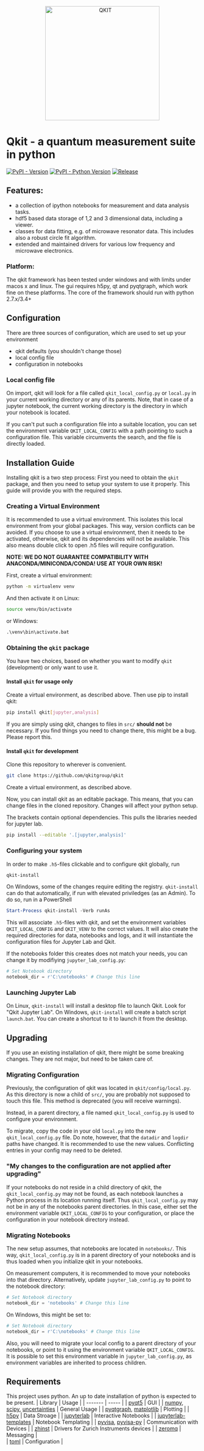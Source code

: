 <p align="center">
  <img src="./images/Qkit_Logo.png" alt="QKIT" width="300">
</p>


# Qkit - a quantum measurement suite in python

[![PyPI - Version](https://img.shields.io/pypi/v/qkit.svg)](https://pypi.org/project/qkit)
[![PyPI - Python Version](https://img.shields.io/pypi/pyversions/qkit.svg)](https://pypi.org/project/qkit)
[![Release](https://github.com/qkitgroup/qkit/actions/workflows/release.yml/badge.svg)](https://github.com/qkitgroup/qkit/actions/workflows/release.yml)

## Features:
  * a collection of ipython notebooks for measurement and data analysis tasks.
  * hdf5 based data storage of 1,2 and 3 dimensional data, including a viewer.
  * classes for data fitting, e.g. of microwave resonator data. This includes also a robust circle fit algorithm.
  * extended and maintained drivers for various low frequency and microwave electronics.

### Platform:
  The qkit framework has been tested under windows and with limits under macos x and linux. 
  The gui requires h5py, qt and pyqtgraph, which work fine on these platforms. 
  The core of the framework should run with python 2.7.x/3.4+

## Configuration
There are three sources of configuration, which are used to set up your environment
- qkit defaults (you shouldn't change those)
- local config file
- configuration in notebooks

### Local config file
On import, qkit will look for a file called `qkit_local_config.py` or `local.py` in your current working directory or any of its parents. Note, that in case of a jupyter notebook, the current working directory is the directory in which your notebook is located.

If you can't put such a configuration file into a suitable location, you can set the environment variable `QKIT_LOCAL_CONFIG` with a path pointing to such a configuration file. This variable circumvents the search, and the file is directly loaded.

## Installation Guide
Installing qkit is a two step process: First you need to obtain the `qkit` package, and then you need to setup your system to use it properly. This guide will provide you with the required steps.

### Creating a Virtual Environment
It is recommended to use a virtual environment. This isolates this local environment from your global packages. This way, version conflicts can be avoided. If you choose to use a virtual environment, then it needs to be activated, otherwise, qkit and its dependencies will not be available. This also means double click to open .h5 files will require configuration.

**NOTE: WE DO NOT GUARANTEE COMPATIBILITY WITH ANACONDA/MINICONDA/CONDA! USE AT YOUR OWN RISK!**

 First, create a virtual environment:
```bash
python -m virtualenv venv
```
And then activate it on Linux:
```bash
source venv/bin/activate
```
or Windows:
```bat
.\venv\bin\activate.bat
```


### Obtaining the `qkit` package
You have two choices, based on whether you want to modify `qkit` (development) or only want to use it.

#### Install `qkit` for usage only
Create a virtual environment, as described above. Then use pip to install qkit:

```bash
pip install qkit[jupyter,analysis]
```

If you are simply using qkit, changes to files in `src/` **should not** be necessary. If you find things you need to change there, this might be a bug. Please report this.

#### Install `qkit` for development
Clone this repository to wherever is convenient.
```bash
git clone https://github.com/qkitgroup/qkit
```

Create a virtual environment, as described above.

Now, you can install qkit as an editable package. This means, that you can change files in the cloned repository. Changes will affect your python setup.

The brackets contain optional dependencies. This pulls the libraries needed for jupyter lab.

```bash
pip install --editable '.[jupyter,analysis]'
```
### Configuring your system
In order to make `.h5`-files clickable and to configure qkit globally, run

```bash
qkit-install
```

On Windows, some of the changes require editing the registry. `qkit-install` can do that automatically, if run with elevated priviledges (as an Admin). To do so, run in a PowerShell
```ps1
Start-Process qkit-install -Verb runAs
```

This will associate `.h5`-files with qkit, and set the environment variables `QKIT_LOCAL_CONFIG` and `QKIT_VENV` to the correct values. It will also
create the required directories for data, notebooks and logs, and it will instantiate the configuration files for Jupyter Lab and Qkit.

If the notebooks folder this creates does not match your needs, you can change it by modifiying `jupyter_lab_config.py`:
```python 
# Set Notebook directory
notebook_dir = r'C:\notebooks' # Change this line
```

### Launching Jupyter Lab
On Linux, `qkit-install` will install a desktop file to launch Qkit. Look for "Qkit Jupyter Lab".
On Windows, `qkit-install` will create a batch script `launch.bat`. You can create a shortcut to it to launch it from the desktop.

## Upgrading
If you use an existing installation of qkit, there might be some breaking changes. They are not major, but need to be taken care of.
### Migrating Configuration
Previously, the configuration of qkit was located in `qkit/config/local.py`. As this directory is now a child of `src/`, you are probably not supposed to touch this file. This method is deprecated (you will receive warnings).

Instead, in a parent directory, a file named `qkit_local_config.py` is used to configure your environment.

To migrate, copy the code in your old `local.py` into the new `qkit_local_config.py` file. Do note, however, that the `datadir` and `logdir` paths have changed. It is recommended to use the new values. Conflicting entries in your config may need to be deleted.

### "My changes to the configuration are not applied after upgrading"
If your notebooks do not reside in a child directory of qkit, the `qkit_local_config.py` may not be found, as each notebook launches a Python process in its location running itself. Thus `qkit_local_config.py` may not be in any of the notebooks parent directories. In this case, either set the environment variable `QKIT_LOCAL_CONFIG` to your configuration, or place the configuration in your notebook directory instead.

### Migrating Notebooks
The new setup assumes, that notebooks are located in `notebooks/`. This way, `qkit_local_config.py` is in a parent directory of your notebooks and is thus loaded when you initialize qkit in your notebooks.

On measurement computers, it is recommended to move your notebooks into that directory. Alternatively, update `jupyter_lab_config.py` to point to the notebook directory:

```python 
# Set Notebook directory
notebook_dir = 'notebooks' # Change this line
```
On Windows, this might be set to:
```python 
# Set Notebook directory
notebook_dir = r'C:\notebooks' # Change this line
```

Also, you will need to migrate your local config to a parent directory of your notebooks, or point to it using the environment variable `QKIT_LOCAL_CONFIG`. It is possible to set this environment variable in `jupyter_lab_config.py`, as environment variables are inherited to process children.

## Requirements
This project uses python. An up to date installation of python is expected to be present.
| Library | Usage |
| ------- | ----- |
| [pyqt5](https://pypi.org/project/PyQt5/) | GUI   | 
| [numpy](https://pypi.org/project/numpy/), [scipy](https://pypi.org/project/scipy/), [uncertainties](https://pypi.org/project/uncertainties/) | General Usage |
| [pyqtgraph](https://pypi.org/project/pyqtgraph/), [matplotlib](https://pypi.org/project/matplotlib/) | Plotting |
| [h5py](https://pypi.org/project/h5py/) | Data Stroage |
| [jupyterlab](https://pypi.org/project/jupyterlab/) | Interactive Notebooks |
| [jupyterlab-templates](https://pypi.org/project/jupyterlab-templates/) | Notebook Templating |
| [pyvisa](https://pypi.org/project/PyVISA/), [pyvisa-py](https://pypi.org/project/PyVISA-py/) | Communication with Devices |
| [zhinst](https://pypi.org/project/zhinst/) | Drivers for Zurich Instruments devices |
| [zeromq](https://pypi.org/project/pyzmq/) | Messaging |  
| [toml](https://pypi.org/project/toml/) | Configuration |
